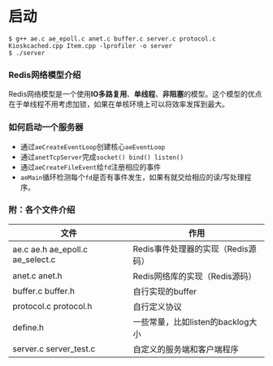 # 启动

```
$ g++ ae.c ae_epoll.c anet.c buffer.c server.c protocol.c Kioskcached.cpp Item.cpp -lprofiler -o server
$ ./server

```


### Redis网络模型介绍

Redis网络模型是一个使用**IO多路复用**、**单线程**、**非阻塞**的模型。这个模型的优点在于单线程不用考虑加锁，如果在单核环境上可以将效率发挥到最大。


### 如何启动一个服务器

- 通过`aeCreateEventLoop`创建核心`aeEventLoop`
- 通过`anetTcpServer`完成`socket() bind() listen()`
- 通过`aeCreateFileEvent`给`fd`注册相应的事件
- `aeMain`循环检测每个`fd`是否有事件发生，如果有就交给相应的读/写处理程序。



### 附：各个文件介绍


|文件|作用|
|---|---|
|ae.c ae.h ae_epoll.c ae_select.c|Redis事件处理器的实现（Redis源码）|
|anet.c  anet.h|Redis网络库的实现（Redis源码）|
|buffer.c  buffer.h|自行实现的buffer|
|protocol.c  protocol.h|自行定义协议|
|define.h|一些常量，比如listen的backlog大小|
|server.c  server_test.c|自定义的服务端和客户端程序|

